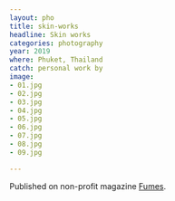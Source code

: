 ```yaml
---
layout: pho
title: skin-works
headline: Skin works
categories: photography
year: 2019
where: Phuket, Thailand
catch: personal work by
image:
- 01.jpg
- 02.jpg
- 03.jpg
- 04.jpg
- 05.jpg
- 06.jpg
- 07.jpg
- 08.jpg
- 09.jpg

---
```




Published on non-profit magazine [Fumes](https://fumes.junglestar.org/art/skin-works/).
